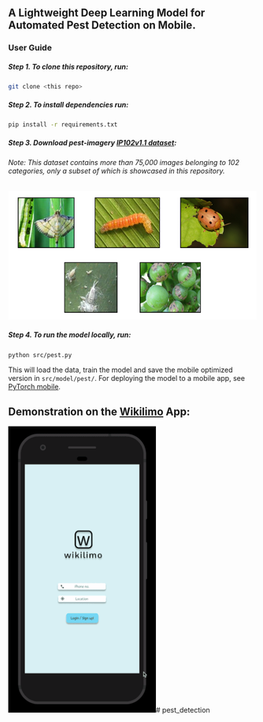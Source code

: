 ## A Lightweight Deep Learning Model for Automated Pest Detection on Mobile.

### User Guide
##### Step 1. To clone this repository, run:
```bash
git clone <this repo>
```


##### Step 2. To install dependencies run: 
```bash
pip install -r requirements.txt
```


##### Step 3. Download pest-imagery [IP102v1.1 dataset](http://xiaopingwu.cn/assets/projects/ip102/Data_Download/Data_Download.html):
###### Note: This dataset contains more than 75,000 images belonging to 102 categories, only a subset of which is showcased in this repository.
<img src="demo/IP102_v1.1-samples.png" width="700" height="260"/>


##### Step 4. To run the model locally, run:
```bash
python src/pest.py
```

This will load the data, train the model and save the mobile optimized version in `src/model/pest/`. For deploying the model to a mobile app, see [PyTorch mobile](https://pytorch.org/mobile/home/). 

## Demonstration on the [Wikilimo](www.wikilimo.co) App:
<img src="demo/demo-pestid-remedies.gif" width="300" height="580"/># pest_detection

